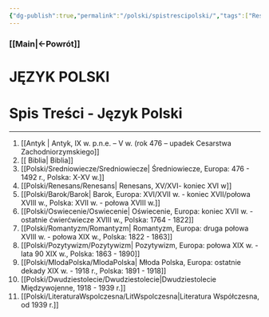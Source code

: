 ```yaml
---
{"dg-publish":true,"permalink":"/polski/spistrescipolski/","tags":["Reszta","przedmiot"]}
---
```


### [[Main\|←Powrót]]
# JĘZYK POLSKI

# Spis Treści - Język Polski
---
1. [[Antyk \| Antyk, IX w. p.n.e. – V w. (rok 476 – upadek Cesarstwa Zachodniorzymskiego]]
2. [[ Biblia\| Biblia]]
3. [[Polski/Sredniowiecze/Sredniowiecze\| Średniowiecze, Europa: 476 - 1492 r., Polska: X-XV w.]]
4. [[Polski/Renesans/Renesans\| Renesans, XV/XVI- koniec XVI w]]
5. [[Polski/Barok/Barok\| Barok, Europa: XVI/XVII w. - koniec XVII/połowa XVIII w., Polska: XVII w. - połowa XVIII w.]]
6. [[Polski/Oswiecenie/Oswiecenie\| Oświecenie, Europa: koniec XVII w. - ostatnie ćwierćwiecze XVIII w., Polska: 1764 - 1822]]
7. [[Polski/Romantyzm/Romantyzm\| Romantyzm, Europa: druga połowa XVIII w. - połowa XIX w., Polska: 1822 - 1863]]
8. [[Polski/Pozytywizm/Pozytywizm\| Pozytywizm, Europa: połowa XIX w. - lata 90 XIX w., Polska: 1863 - 1890]]
9. [[Polski/MlodaPolska/MlodaPolska\| Młoda Polska, Europa: ostatnie dekady XIX w. - 1918 r., Polska: 1891 - 1918]]‎
10. [[Polski/Dwudziestolecie/Dwudziestolecie\|Dwudziestolecie Międzywojenne, 1918 - 1939 r.]]
11. [[Polski/LiteraturaWspolczesna/LitWspolczesna\|Literatura Współczesna, od 1939 r.]]